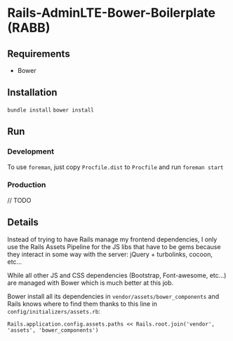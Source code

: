 # Rails-AdminLTE-Bower-Boilerplate (RABB)

## Requirements

* Bower

## Installation

`bundle install`
`bower install`

## Run

### Development

To use `foreman`, just copy `Procfile.dist` to `Procfile` and run `foreman start`

### Production

// TODO

## Details

Instead of trying to have Rails manage my frontend dependencies, I only use the Rails Assets Pipeline for the JS libs
that have to be gems because they interact in some way with the server: jQuery + turbolinks, cocoon, etc...

While all other JS and CSS dependencies (Bootstrap, Font-awesome, etc...) are managed with Bower which is much better at this job.

Bower install all its dependencies in `vendor/assets/bower_components` and Rails knows where to find them thanks to this line in `config/initializers/assets.rb`:

```
Rails.application.config.assets.paths << Rails.root.join('vendor', 'assets', 'bower_components')
```

